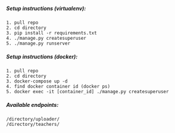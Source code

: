 ##### Setup instructions (virtualenv):
```
1. pull repo
2. cd directory
3. pip install -r requirements.txt
4. ./manage.py createsuperuser
5. ./manage.py runserver
```

##### Setup instructions (docker):

```
1. pull repo
2. cd directory
3. docker-compose up -d
4. find docker container id (docker ps)
5. docker exec -it [container_id] ./manage.py createsuperuser
```
##### Available endpoints:
```
/directory/uploader/
/directory/teachers/
```
